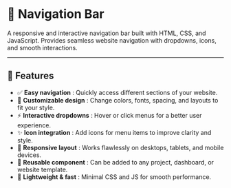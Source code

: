 # 🧭 Navigation Bar

A responsive and interactive navigation bar built with HTML, CSS, and JavaScript. Provides seamless website navigation with dropdowns, icons, and smooth interactions.

---

## 🚀 Features
- ✅ **Easy navigation** : Quickly access different sections of your website.  
- 🎨 **Customizable design** : Change colors, fonts, spacing, and layouts to fit your style.  
- ⚡ **Interactive dropdowns** : Hover or click menus for a better user experience.  
- ✨ **Icon integration** : Add icons for menu items to improve clarity and style.  
- 📱 **Responsive layout** : Works flawlessly on desktops, tablets, and mobile devices.  
- 🧩 **Reusable component** : Can be added to any project, dashboard, or website template.  
- 🎯 **Lightweight & fast** : Minimal CSS and JS for smooth performance.  
